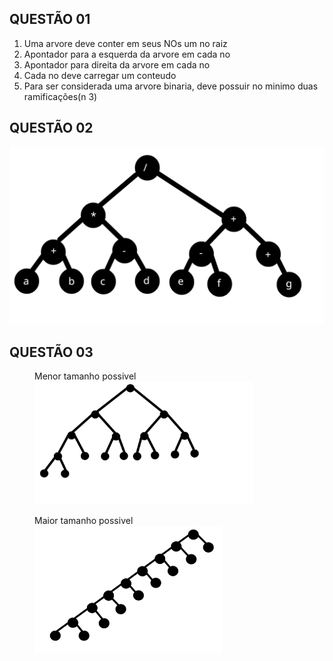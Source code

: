 ## QUESTÃO 01

1. Uma arvore deve conter em seus NOs um no raiz
2. Apontador para a esquerda da arvore em cada no
3. Apontador para direita da arvore em cada no
4. Cada no deve carregar um conteudo
5. Para ser considerada uma arvore binaria, deve possuir no minimo duas ramificações(n 3)

## QUESTÃO 02

![Q2](./.github/Q2.png)

## QUESTÃO 03

<figure>
<figcaption>Menor tamanho possivel</figcaption>
<img src="./.github/Q3_minor.png" alt="menor" width="350" >
</figure>

<figure>
<figcaption>Maior tamanho possivel</figcaption>
<img src="./.github/Q3_maior.png" alt="maior" width="300" >
</figure>
